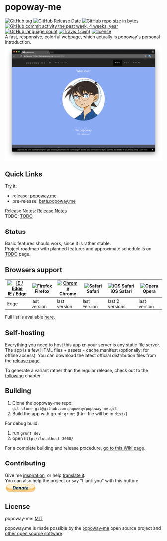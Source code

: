 # popoway-me

[![GitHub tag](https://img.shields.io/github/tag/popoway/popoway-me.svg)](https://github.com/popoway/popoway-me/tags)
[![GitHub Release Date](https://img.shields.io/github/release-date/popoway/popoway-me.svg)](https://github.com/popoway/popoway-me/releases)
[![GitHub repo size in bytes](https://img.shields.io/github/repo-size/popoway/popoway-me.svg)](https://github.com/popoway/popoway-me/releases)
[![GitHub commit activity the past week, 4 weeks, year](https://img.shields.io/github/commit-activity/w/popoway/popoway-me.svg)](https://github.com/popoway/popoway-me/commits)
[![GitHub language count](https://img.shields.io/github/languages/count/popoway/popoway-me.svg)](https://github.com/popoway/popoway-me/search?l=JavaScript&type=Code)
[![Travis (.com)](https://img.shields.io/travis/com/popoway/popoway-me.svg)](https://travis-ci.com/popoway/popoway-me/builds/)
[![license](https://img.shields.io/github/license/popoway/popoway-me.svg)](https://popoway.mit-license.org/)  
A fast, responsive, colorful webpage, which actually is popoway's personal introduction.  
![Screenshot of popoway.me](img/desktop-preview.png)

## Quick Links

Try it:
* release: [popoway.me](https://popoway.me)
* pre-release: [beta.popoway.me](https://beta.popoway.me)

Release Notes: [Release Notes](https://github.com/popoway/popoway-me/releases)  
TODO: [TODO](https://github.com/popoway/popoway-me/wiki/TODO)

## Status

Basic features should work, since it is rather stable.  
Project roadmap with planned features and approximate schedule is on [TODO](https://github.com/popoway/popoway-me/wiki/TODO) page.

## Browsers support

| [<img src="https://raw.githubusercontent.com/alrra/browser-logos/master/src/edge/edge_48x48.png" alt="IE / Edge" width="24px" height="24px" />](http://godban.github.io/browsers-support-badges/)</br>IE / Edge | [<img src="https://raw.githubusercontent.com/alrra/browser-logos/master/src/firefox/firefox_48x48.png" alt="Firefox" width="24px" height="24px" />](http://godban.github.io/browsers-support-badges/)</br>Firefox | [<img src="https://raw.githubusercontent.com/alrra/browser-logos/master/src/chrome/chrome_48x48.png" alt="Chrome" width="24px" height="24px" />](http://godban.github.io/browsers-support-badges/)</br>Chrome | [<img src="https://raw.githubusercontent.com/alrra/browser-logos/master/src/safari/safari_48x48.png" alt="Safari" width="24px" height="24px" />](http://godban.github.io/browsers-support-badges/)</br>Safari | [<img src="https://raw.githubusercontent.com/alrra/browser-logos/master/src/safari-ios/safari-ios_48x48.png" alt="iOS Safari" width="24px" height="24px" />](http://godban.github.io/browsers-support-badges/)</br>iOS Safari | [<img src="https://raw.githubusercontent.com/alrra/browser-logos/master/src/opera/opera_48x48.png" alt="Opera" width="24px" height="24px" />](http://godban.github.io/browsers-support-badges/)</br>Opera |
| --------- | --------- | --------- | --------- | --------- | --------- |
| Edge| last version| last version| last version| last 2 versions| last version

Full list is available [here](https://github.com/popoway/popoway-me/wiki/Supported-Platforms).

## Self-hosting
Everything you need to host this app on your server is any static file server. The app is a few HTML files + assets + cache manifest (optionally; for offline access). You can download the latest official distribution files from the [release page](https://github.com/popoway/popoway-me/releases).

To generate a variant rather than the regular release, check out to the [following](#Building) chapter.

## Building
1. Clone the popoway-me repo:  
`git clone git@github.com:popoway/popoway-me.git`
2. Build the app with grunt: `grunt` (html file will be in `dist/`)

For debug build:
1. run `grunt dev`
2. open `http://localhost:3000/`

For a complete building and release procedure, [go to this Wiki page](https://github.com/popoway/popoway-me/wiki/Releasing).

## Contributing

Give me [inspiration](mailto:popoway@popoway.cloud), or help [translate it](http://popoway-me.oneskyapp.com/collaboration/project/134083).  
You can also help the project or say "thank you" with this button:  
[<img src="img/paypal-donate.png" alt="Donate with PayPal" width="100">](https://www.paypal.me/popoway)  

## License

popoway-me: [MIT](https://popoway.mit-license.org/)

popoway.me is made possible by the [popoway-me](https://github.com/popoway/popoway-me) open source project and [other open source software](https://github.com/popoway/popoway-me/wiki/Credits).
